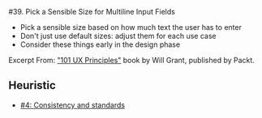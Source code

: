 #39. Pick a Sensible Size for Multiline Input Fields
-  Pick a sensible size based on how much text the user has to enter
-  Don't just use default sizes: adjust them for each use case
-  Consider these things early in the design phase

Excerpt From: ["101 UX Principles"](https://www.packtpub.com/web-development/101-ux-principles) book by Will Grant, published by Packt.

## Heuristic
- [#4: Consistency and standards](https://github.com/fullcircle23/fullcircle23.github.io/blob/master/2020/ui-ux/10-usability-heuristics-for-user-interface-design.md#4-consistency-and-standards-consistency)
